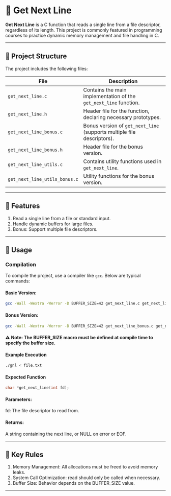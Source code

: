 # 📜 Get Next Line

**Get Next Line** is a C function that reads a single line from a file descriptor, regardless of its length. This project is commonly featured in programming courses to practice dynamic memory management and file handling in C.

---

## 📂 Project Structure

The project includes the following files:

| File                        | Description                                                                |
|-----------------------------|----------------------------------------------------------------------------|
| `get_next_line.c`           | Contains the main implementation of the `get_next_line` function.          |
| `get_next_line.h`           | Header file for the function, declaring necessary prototypes.              |
| `get_next_line_bonus.c`     | Bonus version of `get_next_line` (supports multiple file descriptors).      |
| `get_next_line_bonus.h`     | Header file for the bonus version.                                         |
| `get_next_line_utils.c`     | Contains utility functions used in `get_next_line`.                        |
| `get_next_line_utils_bonus.c` | Utility functions for the bonus version.                                 |

---

## 🚀 Features

1. Read a single line from a file or standard input.
2. Handle dynamic buffers for large files.
3. Bonus: Support multiple file descriptors.

---

## 🔧 Usage

### Compilation

To compile the project, use a compiler like `gcc`. Below are typical commands:

#### Basic Version:
```bash
gcc -Wall -Wextra -Werror -D BUFFER_SIZE=42 get_next_line.c get_next_line_utils.c -o gnl
```
#### Bonus Version:
```bash
gcc -Wall -Wextra -Werror -D BUFFER_SIZE=42 get_next_line_bonus.c get_next_line_utils_bonus.c -o gnl_bonus
```
#### ⚠️ Note: The BUFFER_SIZE macro must be defined at compile time to specify the buffer size.

#### Example Execution
```bash
./gnl < file.txt
```
#### Expected Function
```c
char *get_next_line(int fd);
```
#### Parameters:
fd: The file descriptor to read from.
#### Returns:
A string containing the next line, or NULL on error or EOF.

---
## 📜 Key Rules

1. Memory Management: All allocations must be freed to avoid memory leaks.
2. System Call Optimization: read should only be called when necessary.
3. Buffer Size: Behavior depends on the BUFFER_SIZE value.

---

